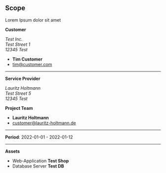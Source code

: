 ## Scope
Lorem Ipsum dolor sit amet

**Customer**     

*Test Inc.*     
*Test Street 1*     
*12345 Test*     

* **Tim Customer**
* tim@customer.com

---

**Service Provider**     

*Lauritz Holtmann*     
*Test Street 5*     
*12345 Test*     


**Project Team**    

* **Lauritz Holtmann**
* customer@lauritz-holtmann.de

---

**Period**: 2022-01-01 - 2022-01-12

---

**Assets**     

* Web-Application **Test Shop**
* Database Server **Test DB**